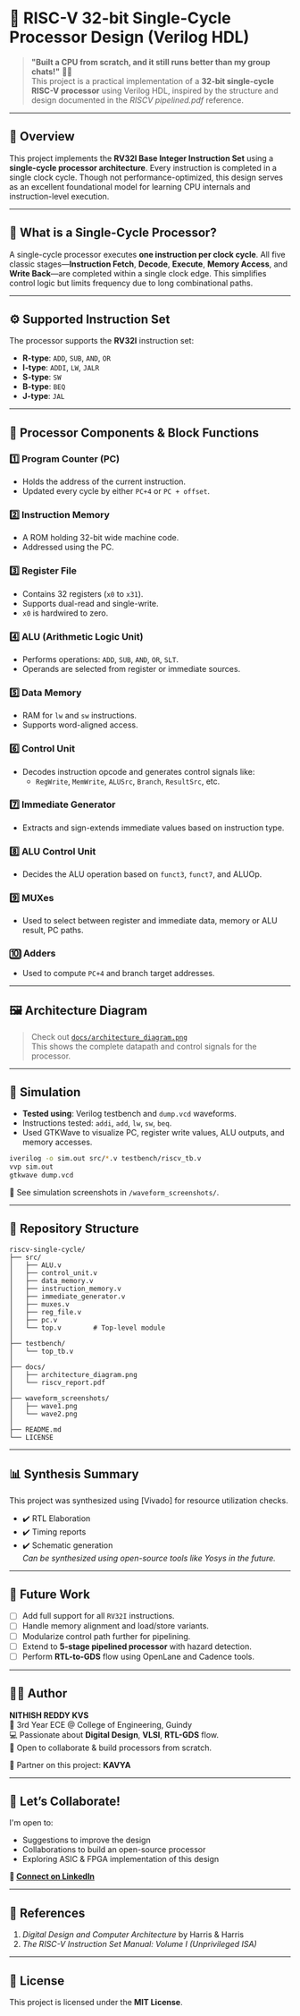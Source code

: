 # 🚀 RISC-V 32-bit Single-Cycle Processor Design (Verilog HDL)

> **"Built a CPU from scratch, and it still runs better than my group chats!"** 🤖💡  
> This project is a practical implementation of a **32-bit single-cycle RISC-V processor** using Verilog HDL, inspired by the structure and design documented in the *RISCV pipelined.pdf* reference.

---

## 📌 Overview

This project implements the **RV32I Base Integer Instruction Set** using a **single-cycle processor architecture**. Every instruction is completed in a single clock cycle. Though not performance-optimized, this design serves as an excellent foundational model for learning CPU internals and instruction-level execution.

---

## 🧠 What is a Single-Cycle Processor?

A single-cycle processor executes **one instruction per clock cycle**. All five classic stages—**Instruction Fetch**, **Decode**, **Execute**, **Memory Access**, and **Write Back**—are completed within a single clock edge. This simplifies control logic but limits frequency due to long combinational paths.

---

## ⚙️ Supported Instruction Set

The processor supports the **RV32I** instruction set:
- **R-type**: `ADD`, `SUB`, `AND`, `OR`
- **I-type**: `ADDI`, `LW`, `JALR`
- **S-type**: `SW`
- **B-type**: `BEQ`
- **J-type**: `JAL`

---

## 🧩 Processor Components & Block Functions

### 1️⃣ Program Counter (PC)
- Holds the address of the current instruction.
- Updated every cycle by either `PC+4` or `PC + offset`.

### 2️⃣ Instruction Memory
- A ROM holding 32-bit wide machine code.
- Addressed using the PC.

### 3️⃣ Register File
- Contains 32 registers (`x0` to `x31`).
- Supports dual-read and single-write.
- `x0` is hardwired to zero.

### 4️⃣ ALU (Arithmetic Logic Unit)
- Performs operations: `ADD`, `SUB`, `AND`, `OR`, `SLT`.
- Operands are selected from register or immediate sources.

### 5️⃣ Data Memory
- RAM for `lw` and `sw` instructions.
- Supports word-aligned access.

### 6️⃣ Control Unit
- Decodes instruction opcode and generates control signals like:
  - `RegWrite`, `MemWrite`, `ALUSrc`, `Branch`, `ResultSrc`, etc.

### 7️⃣ Immediate Generator
- Extracts and sign-extends immediate values based on instruction type.

### 8️⃣ ALU Control Unit
- Decides the ALU operation based on `funct3`, `funct7`, and ALUOp.

### 9️⃣ MUXes
- Used to select between register and immediate data, memory or ALU result, PC paths.

### 🔟 Adders
- Used to compute `PC+4` and branch target addresses.

---

## 🖼️ Architecture Diagram

> Check out [`docs/architecture_diagram.png`](docs/architecture_diagram.png)  
This shows the complete datapath and control signals for the processor.

---

## 🧪 Simulation

- **Tested using**: Verilog testbench and `dump.vcd` waveforms.
- Instructions tested: `addi`, `add`, `lw`, `sw`, `beq`.
- Used GTKWave to visualize PC, register write values, ALU outputs, and memory accesses.

```bash
iverilog -o sim.out src/*.v testbench/riscv_tb.v
vvp sim.out
gtkwave dump.vcd
```

📸 See simulation screenshots in `/waveform_screenshots/`.

---

## 📁 Repository Structure

```
riscv-single-cycle/
├── src/
│   ├── ALU.v
│   ├── control_unit.v
│   ├── data_memory.v
│   ├── instruction_memory.v
│   ├── immediate_generator.v
│   ├── muxes.v
│   ├── reg_file.v
│   ├── pc.v
│   └── top.v        # Top-level module
│
├── testbench/
│   └── top_tb.v
│
├── docs/
│   ├── architecture_diagram.png
│   └── riscv_report.pdf
│
├── waveform_screenshots/
│   ├── wave1.png
│   └── wave2.png
│
├── README.md
└── LICENSE
```

---

## 📊 Synthesis Summary

This project was synthesized using [Vivado] for resource utilization checks.  
- ✔️ RTL Elaboration  
- ✔️ Timing reports  
- ✔️ Schematic generation  
*Can be synthesized using open-source tools like Yosys in the future.*

---

## 🚀 Future Work

- [ ] Add full support for all `RV32I` instructions.
- [ ] Handle memory alignment and load/store variants.
- [ ] Modularize control path further for pipelining.
- [ ] Extend to **5-stage pipelined processor** with hazard detection.
- [ ] Perform **RTL-to-GDS** flow using OpenLane and Cadence tools.

---

## 👨‍💻 Author

**NITHISH REDDY KVS**  
📍 3rd Year ECE @ College of Engineering, Guindy  
💻 Passionate about **Digital Design**, **VLSI**, **RTL-GDS** flow.  
💬 Open to collaborate & build processors from scratch.

🧠 Partner on this project: **KAVYA** 

---

## 🤝 Let’s Collaborate!

I'm open to:
- Suggestions to improve the design
- Collaborations to build an open-source processor
- Exploring ASIC & FPGA implementation of this design

**📩 [Connect on LinkedIn](https://www.linkedin.com/in/nithishreddy)**

---

## 📘 References

1. *Digital Design and Computer Architecture* by Harris & Harris  
2. *The RISC-V Instruction Set Manual: Volume I (Unprivileged ISA)*  

---

## 🪪 License

This project is licensed under the **MIT License**.
```
